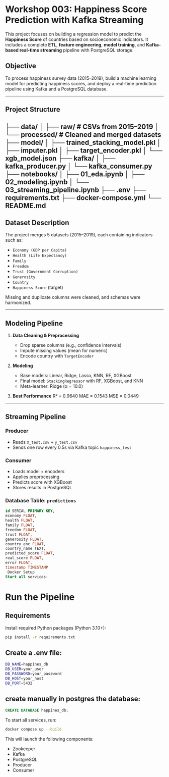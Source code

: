 # Workshop 003: Happiness Score Prediction with Kafka Streaming

This project focuses on building a regression model to predict the **Happiness Score** of countries based on socioeconomic indicators. It includes a complete **ETL**, **feature engineering**, **model training**, and **Kafka-based real-time streaming** pipeline with PostgreSQL storage.

## Objective

To process happiness survey data (2015–2019), build a machine learning model for predicting happiness scores, and deploy a real-time prediction pipeline using Kafka and a PostgreSQL database.

---

## Project Structure

├── data/
│ ├── raw/ # CSVs from 2015–2019
│ └── processed/ # Cleaned and merged datasets
├── model/
│ ├── trained_stacking_model.pkl
│ ├── imputer.pkl
│ ├── target_encoder.pkl
│ └── xgb_model.json
├── kafka/
│ ├── kafka_producer.py
│ └── kafka_consumer.py
├── notebooks/
│ ├── 01_eda.ipynb
│ ├── 02_modeling.ipynb
│ └── 03_streaming_pipeline.ipynb
├── .env
├── requirements.txt
├── docker-compose.yml
└── README.md
---

## Dataset Description

The project merges 5 datasets (2015–2019), each containing indicators such as:

- `Economy (GDP per Capita)`
- `Health (Life Expectancy)`
- `Family`
- `Freedom`
- `Trust (Government Corruption)`
- `Generosity`
- `Country`
- `Happiness Score` (target)

Missing and duplicate columns were cleaned, and schemas were harmonized.

---

## Modeling Pipeline

1. **Data Cleaning & Preprocessing**
   - Drop sparse columns (e.g., confidence intervals)
   - Impute missing values (mean for numeric)
   - Encode country with `TargetEncoder`

2. **Modeling**
   - Base models: Linear, Ridge, Lasso, KNN, RF, XGBoost
   - Final model: `StackingRegressor` with RF, XGBoost, and KNN
   - Meta-learner: Ridge (α = 10.0)

3. **Best Performance**
R² = 0.9640
MAE = 0.1543
MSE = 0.0449


---

##  Streaming Pipeline

###  Producer
- Reads `X_test.csv` + `y_test.csv`
- Sends one row every 0.5s via Kafka topic `happiness_test`

### Consumer
- Loads model + encoders
- Applies preprocessing
- Predicts score with XGBoost
- Stores results in PostgreSQL

###  Database Table: `predictions`
```sql
id SERIAL PRIMARY KEY,
economy FLOAT,
health FLOAT,
family FLOAT,
freedom FLOAT,
trust FLOAT,
generosity FLOAT,
country_enc FLOAT,
country_name TEXT,
predicted_score FLOAT,
real_score FLOAT,
error FLOAT,
timestamp TIMESTAMP
 Docker Setup
Start all services:
```
# Run the Pipeline

## Requirements
Install required Python packages (Python 3.10+):

```bash
pip install -r requirements.txt
```

## Create a .env file:

```bash
DB_NAME=happines_db
DB_USER=your_user
DB_PASSWORD=your_password
DB_HOST=your_host
DB_PORT=5432
```
## create manually in postgres the database: 
```sql
CREATE DATABASE happines_db;
```

To start all services, run:

```bash
docker compose up --build
```
This will launch the following components:

- Zookeeper  
- Kafka  
- PostgreSQL  
- Producer  
- Consumer











